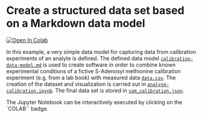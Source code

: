 # Create a structured data set based on a Markdown data model
<a target="_blank" href="https://colab.research.google.com/github/FOR5596/data-model-example/blob/main/analyse-calibration.ipynb">
  <img src="https://colab.research.google.com/assets/colab-badge.svg" alt="Open In Colab"/>
</a>


In this example, a very simple data model for capturing data from calibration experiments of an analyte is defined. The defined data model [`calibration-data-model.md`](calibration-data-model.md) is used to create software in order to combine known experimental conditions of a fictive S-Adenosyl methionine calibration experiment (e.g. from a lab book) with measured data [`data.csv`](data.csv). The creation of the dataset and visualization is carried out in [`analyse-calibration.ipynb`](analyse-calibration.ipynb). The final data set is stored in [`sam_calibration.json`](sam_calibration.json).

The Jupyter Notebook can be interactively executed by clicking on the `COLAB`` badge.
